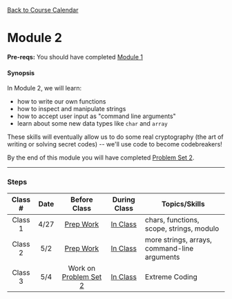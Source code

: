 [Back to Course Calendar](../../..)
# Module 2

**Pre-reqs:** You should have completed [Module 1](../module1)

#### Synopsis 

In Module 2, we will learn:
* how to write our own functions
* how to inspect and manipulate strings
* how to accept user input as "command line arguments"
* learn about some new data types like `char` and `array`

These skills will eventually allow us to do some real cryptography (the art of writing or solving secret codes) -- we'll use code to become codebreakers!

By the end of this module you will have completed [Problem Set 2](./materials/problem-set).

*** 

### Steps

Class # | Date | Before Class | During Class | Topics/Skills
:--------:|:---:|:------------:|:------------:|-----------------------|
Class 1 | 4/27 | [Prep Work](./materials/class1-prep) | [In Class](./materials/class1) | chars, functions, scope, strings, modulo|
Class 2 | 5/2 | [Prep Work](./materials/class2-prep) | [In Class](./materials/class2) | more strings, arrays, command-line arguments |
Class 3 | 5/4 | Work on [Problem Set 2](./materials/problem-set) | [In Class](./materials/class3) | Extreme Coding |


  
